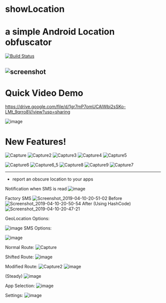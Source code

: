 # showLocation
# a simple Android Location obfuscator



[![Build Status](https://travis-ci.org/joemccann/dillinger.svg?branch=master)](https://github.com/hanhanAnderson/showLocation)

![screenshot](https://user-images.githubusercontent.com/33920615/55374966-61ae6900-54d8-11e9-9be6-ea612ee2a802.png)
---
# Quick Video Demo
https://drive.google.com/file/d/1gr7mP7omUCAlWbi2sSKo-LMt_9qrro8V/view?usp=sharing

![image](https://user-images.githubusercontent.com/33920615/56665440-0fe0a500-6678-11e9-836a-8637c883bc88.png)
# New Features!
![Capture](https://user-images.githubusercontent.com/33920615/56628604-71712700-6618-11e9-908f-10271e2dc7b5.PNG)
![Capture2](https://user-images.githubusercontent.com/33920615/56628605-71712700-6618-11e9-8a02-7b73887cacf8.PNG)
![Capture3](https://user-images.githubusercontent.com/33920615/56628606-71712700-6618-11e9-8b71-58739aedddd4.PNG)
![Capture4](https://user-images.githubusercontent.com/33920615/56628607-71712700-6618-11e9-9d9b-75c957cc4ebc.PNG)
![Capture5](https://user-images.githubusercontent.com/33920615/56628608-71712700-6618-11e9-9679-22c69f2772f4.PNG)

![Capture6](https://user-images.githubusercontent.com/33920615/56628610-71712700-6618-11e9-84e9-b390b1ebe2a8.PNG)
![Capture6_5](https://user-images.githubusercontent.com/33920615/56628603-71712700-6618-11e9-92fa-0e6f8242be30.PNG)
![Capture8](https://user-images.githubusercontent.com/33920615/56628601-71712700-6618-11e9-9f38-07dd703bb588.PNG)
![Capture9](https://user-images.githubusercontent.com/33920615/56628602-71712700-6618-11e9-8d1f-66987bead818.PNG)
![Capture7](https://user-images.githubusercontent.com/33920615/56628609-71712700-6618-11e9-81c5-0d7ed5df5450.PNG)

---
  - report an obscure location to your apps

Notification when SMS is read
![image](https://user-images.githubusercontent.com/33920615/55924728-09aeeb00-5bd9-11e9-94c3-767dd1fd8fbd.png)


Factory SMS
![Screenshot_2019-04-10-20-51-02](https://user-images.githubusercontent.com/33920615/55923221-81c5e280-5bd2-11e9-8ee4-ec411e6f0b60.png)
Before 
![Screenshot_2019-04-10-20-50-54](https://user-images.githubusercontent.com/33920615/55923235-95714900-5bd2-11e9-8298-63c4fb584cc8.png)
After (Using HashCode)
![Screenshot_2019-04-10-20-47-21](https://user-images.githubusercontent.com/33920615/55923237-9904d000-5bd2-11e9-8d51-d47070275b6b.png)



GeoLocation Options:

![image](https://user-images.githubusercontent.com/33920615/55924856-7aee9e00-5bd9-11e9-929f-e2d7c41d0394.png)
SMS Options:

![image](https://user-images.githubusercontent.com/33920615/55924890-9659a900-5bd9-11e9-8718-6aad3c10e7cd.png)

Normal Route:
![Capture](https://user-images.githubusercontent.com/33920615/56236009-a1d42680-6056-11e9-96e5-f35b9207ce57.PNG)

Shifted Route:
![image](https://user-images.githubusercontent.com/33920615/56373355-c05d2d80-61ce-11e9-9a9a-289fc112a353.png)

Modified Route:
![Capture2](https://user-images.githubusercontent.com/33920615/56236007-a1d42680-6056-11e9-8b28-72302e9e4a49.PNG)
![image](https://user-images.githubusercontent.com/33920615/56372353-cf42e080-61cc-11e9-9abb-68b56b0bef23.png)

(Steady)
![image](https://user-images.githubusercontent.com/33920615/56375363-48453680-61d3-11e9-9317-8f2df5bec5c3.png)


App Selection:
![image](https://user-images.githubusercontent.com/33920615/56372298-b89c8980-61cc-11e9-907f-b48d89dd2df7.png)


Settings:
![image](https://user-images.githubusercontent.com/33920615/56371991-25635400-61cc-11e9-9e37-ac0ed1c4d57b.png)
